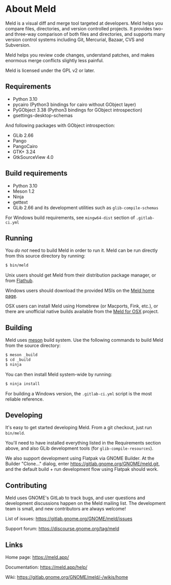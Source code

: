 
About Meld
==========

Meld is a visual diff and merge tool targeted at developers. Meld helps you
compare files, directories, and version controlled projects. It provides
two- and three-way comparison of both files and directories, and supports
many version control systems including Git, Mercurial, Bazaar, CVS and Subversion.

Meld helps you review code changes, understand patches, and makes enormous
merge conflicts slightly less painful.

Meld is licensed under the GPL v2 or later.


Requirements
------------

* Python 3.10
* pycairo (Python3 bindings for cairo without GObject layer)
* PyGObject 3.38 (Python3 bindings for GObject introspection)
* gsettings-desktop-schemas

And following packages with GObject introspection:

* GLib 2.66
* Pango
* PangoCairo
* GTK+ 3.24
* GtkSourceView 4.0


Build requirements
------------------

* Python 3.10
* Meson 1.2
* Ninja
* gettext
* GLib 2.66 and its development utilities such as `glib-compile-schemas`

For Windows build requirements, see `mingw64-dist` section of `.gitlab-ci.yml`


Running
-------

You *do not* need to build Meld in order to run it. Meld can be run directly
from this source directory by running:

```sh
$ bin/meld
```

Unix users should get Meld from their distribution package manager, or from
[Flathub](https://flathub.org/).

Windows users should download the provided MSIs on the
[Meld home page](https://meld.app/).

OSX users can install Meld using Homebrew (or Macports, Fink, etc.), or there
are unofficial native builds available from the
[Meld for OSX](https://yousseb.github.io/meld/) project.


Building
--------

Meld uses [meson](https://mesonbuild.com/) build system. Use the following
commands to build Meld from the source directory:

```sh
$ meson _build
$ cd _build
$ ninja
```

You can then install Meld system-wide by running:

```sh
$ ninja install
```

For building a Windows version, the `.gitlab-ci.yml` script is the most
reliable reference.


Developing
----------

It's easy to get started developing Meld. From a git checkout, just run
`bin/meld`.

You'll need to have installed everything listed in the Requirements section
above, and also GLib development tools (for `glib-compile-resources`).

We also support development using Flatpak via GNOME Builder. At the Builder
"Clone..." dialog, enter https://gitlab.gnome.org/GNOME/meld.git, and the
default build + run development flow using Flatpak should work.


Contributing
------------

Meld uses GNOME's GitLab to track bugs, and user questions and development
discussions happen on the Meld mailing list. The development team is small,
and new contributors are always welcome!

List of issues: https://gitlab.gnome.org/GNOME/meld/issues

Support forum:  https://discourse.gnome.org/tag/meld



Links
-----

Home page:      https://meld.app/

Documentation:  https://meld.app/help/

Wiki:           https://gitlab.gnome.org/GNOME/meld/-/wikis/home
